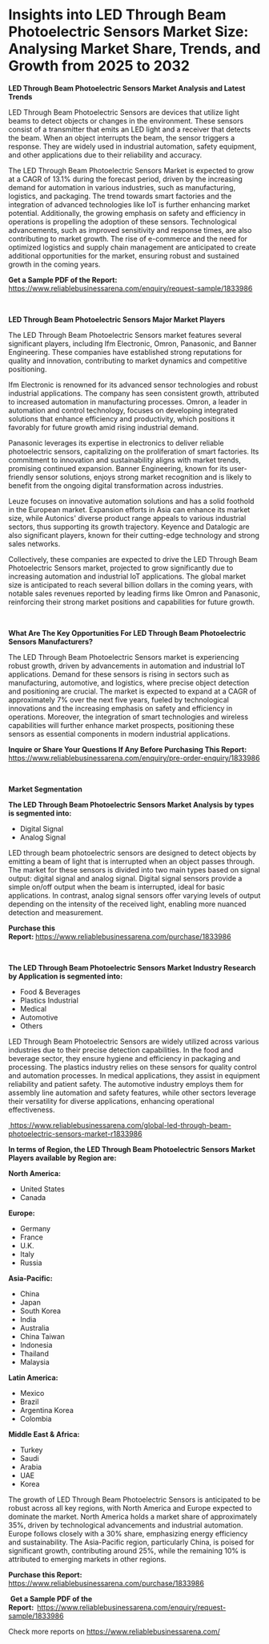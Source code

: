 <p><h1>Insights into LED Through Beam Photoelectric Sensors Market Size: Analysing Market Share, Trends, and Growth from 2025 to 2032</h1></p><p><strong>LED Through Beam Photoelectric Sensors Market Analysis and Latest Trends</strong></p>
<p><p>LED Through Beam Photoelectric Sensors are devices that utilize light beams to detect objects or changes in the environment. These sensors consist of a transmitter that emits an LED light and a receiver that detects the beam. When an object interrupts the beam, the sensor triggers a response. They are widely used in industrial automation, safety equipment, and other applications due to their reliability and accuracy.</p><p>The LED Through Beam Photoelectric Sensors Market is expected to grow at a CAGR of 13.1% during the forecast period, driven by the increasing demand for automation in various industries, such as manufacturing, logistics, and packaging. The trend towards smart factories and the integration of advanced technologies like IoT is further enhancing market potential. Additionally, the growing emphasis on safety and efficiency in operations is propelling the adoption of these sensors. Technological advancements, such as improved sensitivity and response times, are also contributing to market growth. The rise of e-commerce and the need for optimized logistics and supply chain management are anticipated to create additional opportunities for the market, ensuring robust and sustained growth in the coming years.</p></p>
<p><strong>Get a Sample PDF of the Report:&nbsp;</strong> <a href="https://www.reliablebusinessarena.com/enquiry/request-sample/1833986?utm_campaign=2475&utm_medium=2&utm_source=Github&utm_content=ia&utm_term=26032025&utm_id=led-through-beam-photoelectric-sensors">https://www.reliablebusinessarena.com/enquiry/request-sample/1833986</a></p>
<p>&nbsp;</p>
<p><strong>LED Through Beam Photoelectric Sensors Major Market Players</strong></p>
<p><p>The LED Through Beam Photoelectric Sensors market features several significant players, including Ifm Electronic, Omron, Panasonic, and Banner Engineering. These companies have established strong reputations for quality and innovation, contributing to market dynamics and competitive positioning.</p><p>Ifm Electronic is renowned for its advanced sensor technologies and robust industrial applications. The company has seen consistent growth, attributed to increased automation in manufacturing processes. Omron, a leader in automation and control technology, focuses on developing integrated solutions that enhance efficiency and productivity, which positions it favorably for future growth amid rising industrial demand.</p><p>Panasonic leverages its expertise in electronics to deliver reliable photoelectric sensors, capitalizing on the proliferation of smart factories. Its commitment to innovation and sustainability aligns with market trends, promising continued expansion. Banner Engineering, known for its user-friendly sensor solutions, enjoys strong market recognition and is likely to benefit from the ongoing digital transformation across industries.</p><p>Leuze focuses on innovative automation solutions and has a solid foothold in the European market. Expansion efforts in Asia can enhance its market size, while Autonics' diverse product range appeals to various industrial sectors, thus supporting its growth trajectory. Keyence and Datalogic are also significant players, known for their cutting-edge technology and strong sales networks.</p><p>Collectively, these companies are expected to drive the LED Through Beam Photoelectric Sensors market, projected to grow significantly due to increasing automation and industrial IoT applications. The global market size is anticipated to reach several billion dollars in the coming years, with notable sales revenues reported by leading firms like Omron and Panasonic, reinforcing their strong market positions and capabilities for future growth.</p></p>
<p>&nbsp;</p>
<p><strong>What Are The Key Opportunities For LED Through Beam Photoelectric Sensors Manufacturers?</strong></p>
<p><p>The LED Through Beam Photoelectric Sensors market is experiencing robust growth, driven by advancements in automation and industrial IoT applications. Demand for these sensors is rising in sectors such as manufacturing, automotive, and logistics, where precise object detection and positioning are crucial. The market is expected to expand at a CAGR of approximately 7% over the next five years, fueled by technological innovations and the increasing emphasis on safety and efficiency in operations. Moreover, the integration of smart technologies and wireless capabilities will further enhance market prospects, positioning these sensors as essential components in modern industrial applications.</p></p>
<p><strong>Inquire or Share Your Questions If Any Before Purchasing This Report:</strong> <a href="https://www.reliablebusinessarena.com/enquiry/pre-order-enquiry/1833986?utm_campaign=2475&utm_medium=2&utm_source=Github&utm_content=ia&utm_term=26032025&utm_id=led-through-beam-photoelectric-sensors">https://www.reliablebusinessarena.com/enquiry/pre-order-enquiry/1833986</a></p>
<p>&nbsp;</p>
<p><strong>Market Segmentation</strong></p>
<p><strong>The LED Through Beam Photoelectric Sensors Market Analysis by types is segmented into:</strong></p>
<p><ul><li>Digital Signal</li><li>Analog Signal</li></ul></p>
<p><p>LED through beam photoelectric sensors are designed to detect objects by emitting a beam of light that is interrupted when an object passes through. The market for these sensors is divided into two main types based on signal output: digital signal and analog signal. Digital signal sensors provide a simple on/off output when the beam is interrupted, ideal for basic applications. In contrast, analog signal sensors offer varying levels of output depending on the intensity of the received light, enabling more nuanced detection and measurement.</p></p>
<p><strong>Purchase this Report:&nbsp;</strong><a href="https://www.reliablebusinessarena.com/purchase/1833986?utm_campaign=2475&utm_medium=2&utm_source=Github&utm_content=ia&utm_term=26032025&utm_id=led-through-beam-photoelectric-sensors">https://www.reliablebusinessarena.com/purchase/1833986</a></p>
<p>&nbsp;</p>
<p><strong>The LED Through Beam Photoelectric Sensors Market Industry Research by Application is segmented into:</strong></p>
<p><ul><li>Food & Beverages</li><li>Plastics Industrial</li><li>Medical</li><li>Automotive</li><li>Others</li></ul></p>
<p><p>LED Through Beam Photoelectric Sensors are widely utilized across various industries due to their precise detection capabilities. In the food and beverage sector, they ensure hygiene and efficiency in packaging and processing. The plastics industry relies on these sensors for quality control and automation processes. In medical applications, they assist in equipment reliability and patient safety. The automotive industry employs them for assembly line automation and safety features, while other sectors leverage their versatility for diverse applications, enhancing operational effectiveness.</p></p>
<p><a href="https://www.reliablebusinessarena.com/global-led-through-beam-photoelectric-sensors-market-r1833986?utm_campaign=2475&utm_medium=2&utm_source=Github&utm_content=ia&utm_term=26032025&utm_id=led-through-beam-photoelectric-sensors">&nbsp;https://www.reliablebusinessarena.com/global-led-through-beam-photoelectric-sensors-market-r1833986</a></p>
<p><strong>In terms of Region, the LED Through Beam Photoelectric Sensors Market Players available by Region are:</strong></p>
<p>
    <p> <strong> North America: </strong>
        <ul>
            <li>United States</li>
            <li>Canada</li>
        </ul>
        </p> 
    <p> <strong> Europe: </strong>
        <ul>
            <li>Germany</li>
            <li>France</li>
            <li>U.K.</li>
            <li>Italy</li>
            <li>Russia</li>
        </ul>
        </p> 
    <p> <strong> Asia-Pacific: </strong>
        <ul>
            <li>China</li>
            <li>Japan</li>
            <li>South Korea</li>
            <li>India</li>
            <li>Australia</li>
            <li>China Taiwan</li>
            <li>Indonesia</li>
            <li>Thailand</li>
            <li>Malaysia</li>
        </ul>
        </p> 
    <p> <strong> Latin America: </strong>
        <ul>
            <li>Mexico</li>
            <li>Brazil</li>
            <li>Argentina Korea</li>
            <li>Colombia</li>
        </ul>
        </p> 
    <p> <strong> Middle East & Africa: </strong>
        <ul>
            <li>Turkey</li>
            <li>Saudi</li>
            <li>Arabia</li>
            <li>UAE</li>
            <li>Korea</li>
        </ul>
    </p>
    </p>
<p><p>The growth of LED Through Beam Photoelectric Sensors is anticipated to be robust across all key regions, with North America and Europe expected to dominate the market. North America holds a market share of approximately 35%, driven by technological advancements and industrial automation. Europe follows closely with a 30% share, emphasizing energy efficiency and sustainability. The Asia-Pacific region, particularly China, is poised for significant growth, contributing around 25%, while the remaining 10% is attributed to emerging markets in other regions.</p></p>
<p><strong>Purchase this Report: </strong><a href="https://www.reliablebusinessarena.com/purchase/1833986?utm_campaign=2475&utm_medium=2&utm_source=Github&utm_content=ia&utm_term=26032025&utm_id=led-through-beam-photoelectric-sensors">https://www.reliablebusinessarena.com/purchase/1833986</a></p>
<p>&nbsp;<strong>Get a Sample PDF of the Report:&nbsp;&nbsp;</strong><a href="https://www.reliablebusinessarena.com/enquiry/request-sample/1833986?utm_campaign=2475&utm_medium=2&utm_source=Github&utm_content=ia&utm_term=26032025&utm_id=led-through-beam-photoelectric-sensors">https://www.reliablebusinessarena.com/enquiry/request-sample/1833986</a></p>
<p><strong></strong></p>
<p>Check more reports on <a href="https://www.reliablebusinessarena.com/?utm_campaign=2475&utm_medium=2&utm_source=Github&utm_content=ia&utm_term=26032025&utm_id=led-through-beam-photoelectric-sensors">https://www.reliablebusinessarena.com/</a></p>